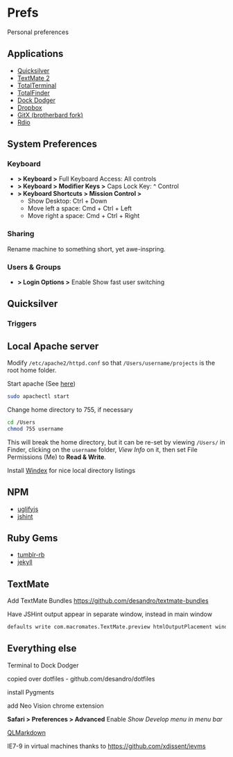 # Prefs

Personal preferences

## Applications

+ [Quicksilver](http://qsapp.com/)
+ [TextMate 2](http://macromates.com/)
+ [TotalTerminal](http://totalterminal.binaryage.com/)
+ [TotalFinder](http://totalfinder.binaryage.com/)
+ [Dock Dodger](http://foggynoggin.com/dockdodger)
+ [Dropbox](http://www.dropbox.com)
+ [GitX (brotherbard fork)](https://github.com/brotherbard/gitx/downloads)
+ [Rdio](http://www.rdio.com/apps/)

## System Preferences

### Keyboard

+ **> Keyboard >** Full Keyboard Access: All controls
+ **> Keyboard > Modifier Keys >** Caps Lock Key: ^ Control
+ **> Keyboard Shortcuts > Mission Control >**
  - Show Desktop: Ctrl + Down
  - Move left a space: Cmd + Ctrl + Left
  - Move right a space: Cmd + Ctrl + Right

### Sharing

Rename machine to something short, yet awe-inspring.

### Users & Groups

+ **> Login Options >** Enable Show fast user switching

## Quicksilver

### Triggers


## Local Apache server

Modify `/etc/apache2/httpd.conf` so that `/Users/username/projects` is the root home folder.

Start apache (See [here](http://maestric.com/doc/mac/apache_php_mysql_snow_leopard))

``` bash
sudo apachectl start
```

Change home directory to 755, if necessary

``` bash
cd /Users
chmod 755 username
```

This will break the home directory, but it can be re-set by viewing `/Users/` in Finder, clicking on the `username` folder, _View Info_ on it, then set File Permissions (Me) to **Read & Write**.

Install [Windex](https://github.com/desandro/windex) for nice local directory listings

## NPM

+ [uglifyjs](https://github.com/mishoo/uglifyjs)
+ [jshint](https://github.com/jshint/node-jshint/)

## Ruby Gems

+ [tumblr-rb](https://github.com/mwunsch/tumblr)
+ [jekyll](https://github.com/mojombo/jekyll)

## TextMate

Add TextMate Bundles https://github.com/desandro/textmate-bundles

Have JSHint output appear in separate window, instead in main window

``` bash
defaults write com.macromates.TextMate.preview htmlOutputPlacement window
```

## Everything else


Terminal to Dock Dodger

copied over dotfiles - github.com/desandro/dotfiles

install Pygments
  
add Neo Vision chrome extension

**Safari > Preferences > Advanced** Enable _Show Develop menu in menu bar_

[QLMarkdown](https://github.com/toland/qlmarkdown)

IE7-9 in virtual machines thanks to https://github.com/xdissent/ievms
